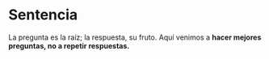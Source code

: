 # Sentencia

La pregunta es la raíz; la respuesta, su fruto.
Aquí venimos a **hacer mejores preguntas, no a repetir respuestas.**

